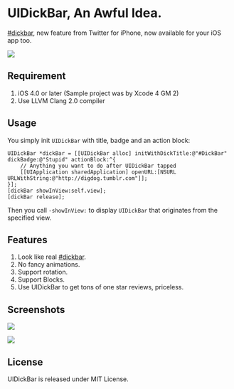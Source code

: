 ﻿# UIDickBar, An Awful Idea.

[#dickbar][1], new feature from Twitter for iPhone, now available for your iOS app too.

![](https://github.com/digdog/UIDickBar/raw/master/Screenshots/Landscape.png)

## Requirement

1. iOS 4.0 or later (Sample project was by Xcode 4 GM 2)
2. Use LLVM Clang 2.0 compiler

## Usage

You simply init <code>UIDickBar</code> with title, badge and an action block:

    UIDickBar *dickBar = [[UIDickBar alloc] initWithDickTitle:@"#DickBar" dickBadge:@"Stupid" actionBlock:^{
        // Anything you want to do after UIDickBar tapped
        [[UIApplication sharedApplication] openURL:[NSURL URLWithString:@"http://digdog.tumblr.com"]];
    }];
    [dickBar showInView:self.view];
    [dickBar release];
    
Then you call <code>-showInView:</code> to display <code>UIDickBar</code> that originates from the specified view.

## Features

1. Look like real [#dickbar][1].
2. No fancy animations.
3. Support rotation.
4. Support Blocks.
5. Use UIDickBar to get tons of one star reviews, priceless.

## Screenshots

![](https://github.com/digdog/UIDickBar/raw/master/Screenshots/Landscape.png)  

![](https://github.com/digdog/UIDickBar/raw/master/Screenshots/Portrait.png)

## License

UIDickBar is released under MIT License.
    
[1]: http://twitter.com/#search?q=%23dickbar
